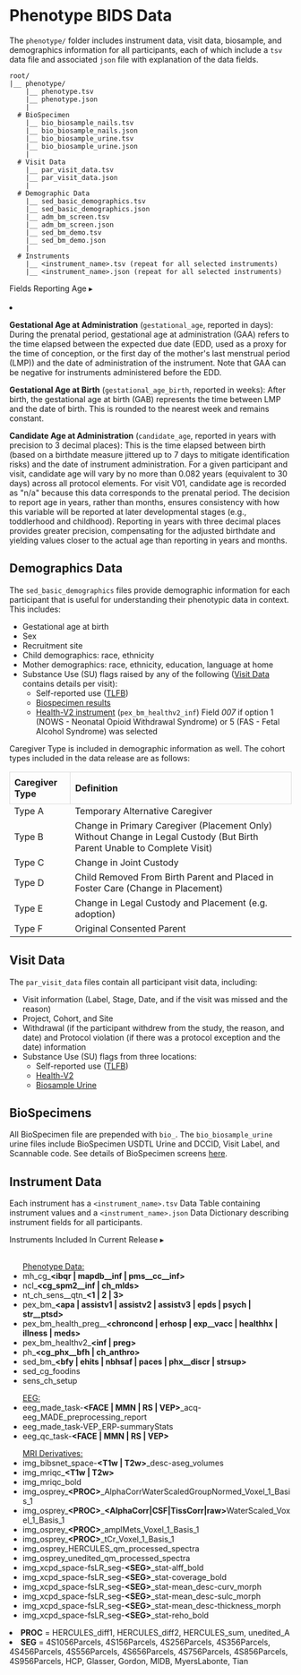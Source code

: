 # Phenotype BIDS Data
The `phenotype/` folder includes instrument data, visit data, biosample, and demographics information for all participants, each of which include a `tsv` data file and associated `json` file with explanation of the data fields. 
```
root/
|__ phenotype/
    |__ phenotype.tsv
    |__ phenotype.json
    |
  # BioSpecimen
    |__ bio_biosample_nails.tsv
    |__ bio_biosample_nails.json
    |__ bio_biosample_urine.tsv
    |__ bio_biosample_urine.json
    |  
  # Visit Data
    |__ par_visit_data.tsv
    |__ par_visit_data.json
    |
  # Demographic Data
    |__ sed_basic_demographics.tsv
    |__ sed_basic_demographics.json
    |__ adm_bm_screen.tsv
    |__ adm_bm_screen.json
    |__ sed_bm_demo.tsv
    |__ sed_bm_demo.json
    |
  # Instruments
    |__ <instrument_name>.tsv (repeat for all selected instruments)
    |__ <instrument_name>.json (repeat for all selected instruments)
```

<p>
<div id="age" class="notification-banner" onclick="toggleCollapse(this)">
  <span class="emoji"><i class="fa-regular fa-lightbulb"></i></span>
  <span class="text">Fields Reporting Age</span>
  <span class="arrow">▸</span>
</div>
<div class="collapsible-content">
<br>
<li>
<p><b>Gestational Age at Administration</b> (<code>gestational_age</code>, reported in days): During the prenatal period, gestational age at administration (GAA) refers to the time elapsed between the expected due date (EDD, used as a proxy for the time of conception, or the first day of the mother's last menstrual period (LMP)) and the date of administration of the instrument. Note that GAA can be negative for instruments administered before the EDD.</p> 
<p><b>Gestational Age at Birth</b> (<code>gestational_age_birth</code>, reported in weeks): After birth, the gestational age at birth (GAB) represents the time between LMP and the date of birth. This is rounded to the nearest week and remains constant.</p> 
<p><b>Candidate Age at Administration</b> (<code>candidate_age</code>, reported in years with precision to 3 decimal places): This is the time elapsed between birth (based on a birthdate measure jittered up to 7 days to mitigate identification risks) and the date of instrument administration. For a given participant and visit, candidate age will vary by no more than 0.082 years (equivalent to 30 days) across all protocol elements. For visit V01, candidate age is recorded as "n/a" because this data corresponds to the prenatal period. The decision to report age in years, rather than months, ensures consistency with how this variable will be reported at later developmental stages (e.g., toddlerhood and childhood). Reporting in years with three decimal places provides greater precision, compensating for the adjusted birthdate and yielding values closer to the actual age than reporting in years and months.</p>
</li>
</div>
</p>

## Demographics Data
<p style="margin: 0 0 5px;">The <code>sed_basic_demographics</code> files provide demographic information for each participant that is useful for understanding their phenotypic data in context. This includes:</p>
<ul>
<li>Gestational age at birth</li>
<li>Sex</li>
<li>Recruitment site</li>
<li>Child demographics: race, ethnicity</li>
<li>Mother demographics: race, ethnicity, education, language at home</li>
<li>Substance Use (SU) flags raised by any of the following (<a href="#visit-data">Visit Data</a> contains details per visit):
    <ul>
    <li>Self-reported use (<a href="../../measures/pregexp/substanceuse/#tlfb">TLFB</a>)</li>
    <li><a href="../../measures/biospec">Biospecimen results</a></li>
    <li><a href="../../measures/pregexp/preghealth/#instruments">Health-V2 instrument</a> (<code>pex_bm_healthv2_inf</code>) Field <em>007</em> if option 1 (NOWS - Neonatal Opioid Withdrawal Syndrome) or 5 (FAS - Fetal Alcohol Syndrome) was selected</li>
    </ul>
</li>
</ul>

Caregiver Type is included in demographic information as well. The cohort types included in the data release are as follows:
<table style="width: 100%; border-collapse: collapse; table-layout: fixed;">
  <thead>
    <tr>
      <th style="border: 1px solid #ddd; padding: 8px; text-align: left;">Caregiver Type</th>
      <th style="border: 1px solid #ddd; padding: 8px; text-align: left;">Definition</th>   
    </tr>
  </thead>
<tbody>
	<tr>
		<td>Type A</td>
		<td>Temporary Alternative Caregiver</td>
	</tr>
	<tr>
		<td>Type B</td>
		<td style="word-wrap: break-word; white-space: normal;">Change in Primary Caregiver (Placement Only) Without Change in Legal Custody (But Birth Parent Unable to Complete Visit)</td>
	</tr>
	<tr>
		<td>Type C</td>
		<td>Change in Joint Custody</td>
	</tr>
	<tr>
		<td>Type D</td>
		<td style="word-wrap: break-word; white-space: normal;">Child Removed From Birth Parent and Placed in Foster Care (Change in Placement)</td>
	</tr>
	<tr>
		<td>Type E</td>
		<td>Change in Legal Custody and Placement (e.g. adoption)</td>
	</tr>
	<tr>
		<td>Type F</td>
		<td>Original Consented Parent</td>
	</tr>            
</tbody>
</table>

## Visit Data
<p style="margin: 0 0 5px;">The <code>par_visit_data</code> files contain all participant visit data, including:</p>
<ul>
<li>Visit information (Label, Stage, Date, and if the visit was missed and the reason)</li>
<li>Project, Cohort, and Site</li>
<li>Withdrawal (if the participant withdrew from the study, the reason, and date) and Protocol violation (if there was a protocol exception and the date) information</li>
<li>Substance Use (SU) flags from three locations:
    <ul>
    <li>Self-reported use (<a href="../../measures/pregexp/substanceuse/#tlfb">TLFB</a>)</li>
    <li><a href="../../measures/pregexp/preghealth/#instrument-details">Health-V2</a></li>
    <li><a href="../../measures/biospec/#urine">Biosample Urine</a></li>
    </ul>
</li>
</ul>

## BioSpecimens
All BioSpecimen file are prepended with `bio_`. The `bio_biosample_urine` urine files include BioSpecimen USDTL Urine and DCCID, Visit Label, and Scannable code. See details of BioSpecimen screens [here](../measures/biospec.md).

## Instrument Data
Each instrument has a `<instrument_name>.tsv` Data Table containing instrument values and a `<instrument_name>.json` Data Dictionary describing instrument fields for all participants.
<p>
<div id="notification-banner" class="notification-banner" onclick="toggleCollapse(this)">
  <span class="emoji"><i class="fa-regular fa-lightbulb"></i></span>
  <span class="text">Instruments Included In Current Release</span>
  <span class="arrow">▸</span>
</div>
<div class="collapsible-content">
<br>
<ul>
<p style="margin-bottom: 0; padding-bottom: 0;"><u>Phenotype Data:</u></p>
<li>mh_cg_<b>&lt;ibqr | mapdb__inf | pms__cc__inf&gt;</b></li>
<li>ncl_<b>&lt;cg_spm2__inf | ch_mlds&gt;</b></li>
<li>nt_ch_sens__qtn_<b>&lt;1 | 2 | 3&gt;</b> </li>
<li>pex_bm_<b>&lt;apa | assistv1 | assistv2 | assistv3 | epds | psych | str__ptsd&gt;</b> </li>
<li>pex_bm_health_preg__<b>&lt;chroncond | erhosp | exp__vacc | healthhx | illness | meds&gt;</b></li>
<li>pex_bm_healthv2_<b>&lt;inf | preg&gt;</b></li>
<li>ph_<b>&lt;cg_phx__bfh | ch_anthro&gt;</b> </li>
<li>sed_bm_<b>&lt;bfy | ehits | nbhsaf | paces | phx__discr | strsup&gt;</b></li>
<li>sed_cg_foodins</li>
<li>sens_ch_setup</li>
</ul>

<ul>
<p style="margin-bottom: 0; padding-bottom: 0;"><u>EEG:</u></p>
<li>eeg_made_task-<b>&lt;FACE | MMN | RS | VEP&gt;</b>_acq-eeg_MADE_preprocessing_report  </li>
<li>eeg_made_task-VEP_ERP-summaryStats  </li>
<li>eeg_qc_task-<b>&lt;FACE | MMN | RS | VEP&gt;</b></li>
</ul>

<ul>
<p style="margin-bottom: 0; padding-bottom: 0;"><u>MRI Derivatives:</u></p>
<li>img_bibsnet_space-<b>&lt;T1w | T2w&gt;</b>_desc-aseg_volumes  </li>
<li>img_mriqc_<b>&lt;T1w | T2w&gt;</b>  </li>
<li>img_mriqc_bold  </li>
<li>img_osprey_<b>&lt;PROC&gt;</b>_AlphaCorrWaterScaledGroupNormed_Voxel_1_Basis_1  </li>
<li>img_osprey_<b>&lt;PROC&gt;</b>_<b>&lt;AlphaCorr|CSF|TissCorr|raw&gt;</b>WaterScaled_Voxel_1_Basis_1</li>
<li>img_osprey_<b>&lt;PROC&gt;</b>_amplMets_Voxel_1_Basis_1  </li>
<li>img_osprey_<b>&lt;PROC&gt;</b>_tCr_Voxel_1_Basis_1  </li>
<li>img_osprey_HERCULES_qm_processed_spectra</li>
<li>img_osprey_unedited_qm_processed_spectra</li>
<li>img_xcpd_space-fsLR_seg-<b>&lt;SEG&gt;</b>_stat-alff_bold  </li>
<li>img_xcpd_space-fsLR_seg-<b>&lt;SEG&gt;</b>_stat-coverage_bold  </li>
<li>img_xcpd_space-fsLR_seg-<b>&lt;SEG&gt;</b>_stat-mean_desc-curv_morph  </li>
<li>img_xcpd_space-fsLR_seg-<b>&lt;SEG&gt;</b>_stat-mean_desc-sulc_morph  </li>
<li>img_xcpd_space-fsLR_seg-<b>&lt;SEG&gt;</b>_stat-mean_desc-thickness_morph  </li>
<li>img_xcpd_space-fsLR_seg-<b>&lt;SEG&gt;</b>_stat-reho_bold  </li>
</ul>
<li><b>PROC</b> = HERCULES_diff1, HERCULES_diff2, HERCULES_sum, unedited_A</li>
<li><b>SEG</b> = 4S1056Parcels, 4S156Parcels, 4S256Parcels, 4S356Parcels, 4S456Parcels, 4S556Parcels, 4S656Parcels, 4S756Parcels, 4S856Parcels, 4S956Parcels, HCP, Glasser, Gordon, MIDB, MyersLabonte, Tian</li>
<br>
</div>
</p>
